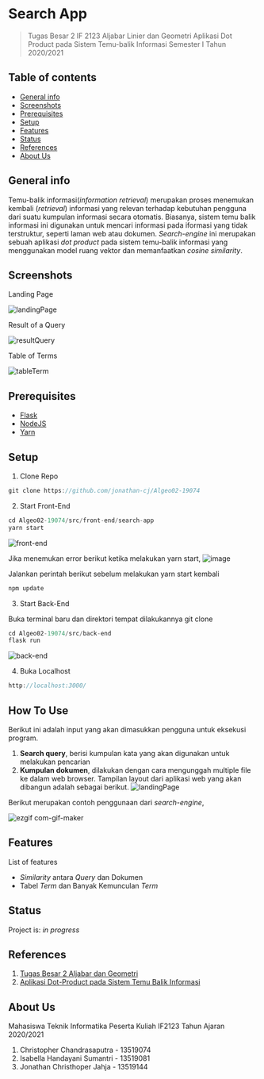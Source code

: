 # Search App
> Tugas Besar 2 IF 2123 Aljabar Linier dan Geometri Aplikasi Dot Product pada Sistem Temu-balik Informasi Semester I Tahun 2020/2021


## Table of contents
* [General info](#general-info)
* [Screenshots](#screenshots)
* [Prerequisites](#prerequisites)
* [Setup](#setup)
* [Features](#features)
* [Status](#status)
* [References](#References)
* [About Us](#about-us)

## General info
Temu-balik informasi(_information retrieval_) merupakan proses menemukan kembali (_retrieval_) informasi yang relevan terhadap kebutuhan pengguna dari suatu kumpulan informasi secara otomatis. Biasanya, sistem temu balik informasi ini digunakan untuk mencari informasi pada iformasi yang tidak terstruktur, seperti laman web atau dokumen. _Search-engine_ ini merupakan sebuah aplikasi _dot product_ pada sistem temu-balik informasi yang menggunakan model ruang vektor dan memanfaatkan _cosine similarity_.

## Screenshots

Landing Page

![landingPage](https://user-images.githubusercontent.com/63598464/99136022-79a71200-2655-11eb-906a-bf12f7dde580.jpg)

Result of a Query

![resultQuery](https://user-images.githubusercontent.com/63598464/99136028-7ca20280-2655-11eb-8917-ccdb48625bd0.jpg)

Table of Terms

![tableTerm](https://user-images.githubusercontent.com/63598464/99136032-80358980-2655-11eb-8506-e424f7b16283.jpg)

## Prerequisites
* [Flask](https://flask.palletsprojects.com/en/1.1.x/installation/)
* [NodeJS](https://nodejs.org/en/)
* [Yarn](https://yarnpkg.com/)

## Setup
1. Clone Repo
```javascript
git clone https://github.com/jonathan-cj/Algeo02-19074
```
2. Start Front-End
```javascript
cd Algeo02-19074/src/front-end/search-app
yarn start
```
![front-end](https://user-images.githubusercontent.com/63598464/99136402-2a61e100-2657-11eb-8a5c-fe216d1ac231.gif)

Jika menemukan error berikut ketika melakukan yarn start, 
![image](https://user-images.githubusercontent.com/63598464/99066266-4031c080-25db-11eb-86ed-973e7f0f5ae9.png)

Jalankan perintah berikut sebelum melakukan yarn start kembali
```javascript
npm update
```

3. Start Back-End

  Buka terminal baru dan direktori tempat dilakukannya git clone
```javascript
cd Algeo02-19074/src/back-end
flask run
```
![back-end](https://user-images.githubusercontent.com/63598464/99135710-55e3cc00-2655-11eb-928b-510189137729.gif)

4. Buka Localhost
```javascript
http://localhost:3000/
```

## How To Use
Berikut ini adalah input yang akan dimasukkan pengguna untuk eksekusi program.
1. __Search query__, berisi kumpulan kata yang akan digunakan untuk melakukan
pencarian
1. __Kumpulan dokumen__, dilakukan dengan cara mengunggah multiple file ke
dalam web browser.
Tampilan layout dari aplikasi web yang akan dibangun adalah sebagai berikut.
![landingPage](https://user-images.githubusercontent.com/63598464/99136022-79a71200-2655-11eb-906a-bf12f7dde580.jpg)

Berikut merupakan contoh penggunaan dari _search-engine_,

![ezgif com-gif-maker](https://user-images.githubusercontent.com/63598464/99137509-d73f5c80-265d-11eb-87b7-e25667aba5a9.gif)

## Features
List of features
* _Similarity_ antara _Query_ dan Dokumen
* Tabel _Term_ dan Banyak Kemunculan _Term_

## Status
Project is: _in progress_

## References
1. [Tugas Besar 2 Aljabar dan Geometri](https://informatika.stei.itb.ac.id/~rinaldi.munir/AljabarGeometri/2020-2021/Tubes2-Algeo-2020.pdf)
2. [Aplikasi Dot-Product pada Sistem Temu Balik Informasi](https://informatika.stei.itb.ac.id/~rinaldi.munir/AljabarGeometri/2020-2021/Algeo-12-Aplikasi-dot-product-pada-IR.pdf)

## About Us
Mahasiswa Teknik Informatika Peserta Kuliah IF2123 Tahun Ajaran 2020/2021
1. Christopher Chandrasaputra - 13519074
2. Isabella Handayani Sumantri - 13519081
3. Jonathan Christhoper Jahja - 13519144
